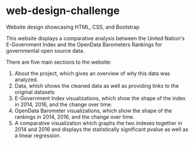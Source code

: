 # web-design-challenge
Website design showcasing HTML, CSS, and Bootstrap


This website displays a comparative analysis between the United Nation's E-Government Index and the OpenData Barometers Rankings for governmental open source data.

There are five main sections to the website:
1. About the project, which gives an overview of why this data was analyzed.
2. Data, which shows the cleaned data as well as providing links to the original datasets
3. E-Government Index visualizations, which show the shape of the index in 2014, 2016, and the change over time.
4. OpenData Barometer visualizations, which show the shape of the rankings in 2014, 2016, and the change over time.
5. A comparative visualization which graphs the two indexes together in 2014 and 2016 and displays the statistically significant pvalue as well as a linear regression. 